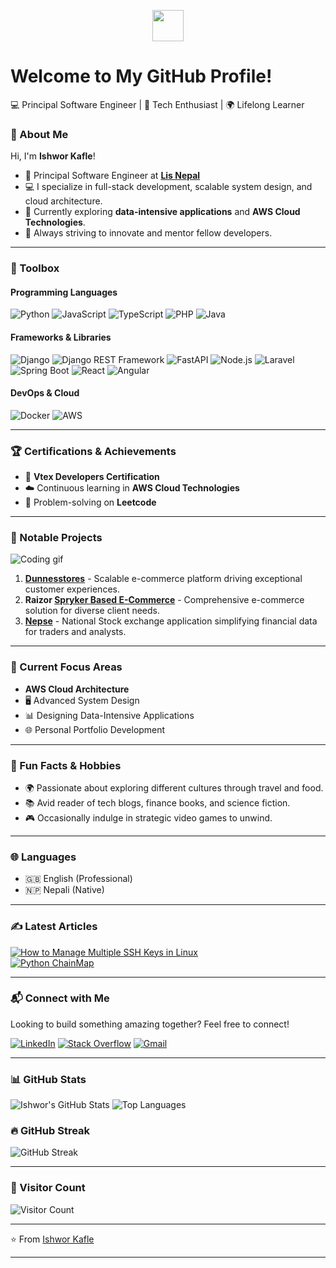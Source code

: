 <p align="center">
  <img src="https://media.giphy.com/media/hvRJCLFzcasrR4ia7z/giphy.gif" width="50" />
</p>
<p align="center">
  <h1 align="left">Welcome to My GitHub Profile!</h1>
  <p align="left">💻 Principal Software Engineer | 🚀 Tech Enthusiast | 🌍 Lifelong Learner</p>
</p>

### 🚀 About Me  

Hi, I'm **Ishwor Kafle**!  
- 🔭 Principal Software Engineer at **[Lis Nepal](https://lisnepal.com.np/)**  
- 💻 I specialize in full-stack development, scalable system design, and cloud architecture.  
- 🌱 Currently exploring **data-intensive applications** and **AWS Cloud Technologies**.  
- 🎯 Always striving to innovate and mentor fellow developers.  

---

### 🧰 Toolbox  

#### Programming Languages  
<p align="left">
  <img src="https://img.shields.io/badge/-Python-3776AB?style=for-the-badge&logo=python&logoColor=white" alt="Python" />
  <img src="https://img.shields.io/badge/-JavaScript-F7DF1E?style=for-the-badge&logo=javascript&logoColor=black" alt="JavaScript" />
  <img src="https://img.shields.io/badge/-TypeScript-007ACC?style=for-the-badge&logo=typescript&logoColor=white" alt="TypeScript" />
  <img src="https://img.shields.io/badge/-PHP-777BB4?style=for-the-badge&logo=php&logoColor=white" alt="PHP" />
  <img src="https://img.shields.io/badge/-Java-ED8B00?style=for-the-badge&logo=java&logoColor=white" alt="Java" />
</p>

#### Frameworks & Libraries  
<p align="left">
  <img src="https://img.shields.io/badge/-Django-092E20?style=for-the-badge&logo=django&logoColor=white" alt="Django" />
  <img src="https://img.shields.io/badge/-Django%20REST%20Framework-ff1709?style=for-the-badge&logo=django&logoColor=white" alt="Django REST Framework" />
  <img src="https://img.shields.io/badge/-FastAPI-009688?style=for-the-badge&logo=fastapi&logoColor=white" alt="FastAPI" />
  <img src="https://img.shields.io/badge/-Node.js-43853D?style=for-the-badge&logo=node.js&logoColor=white" alt="Node.js" />
  <img src="https://img.shields.io/badge/-Laravel-FF2D20?style=for-the-badge&logo=laravel&logoColor=white" alt="Laravel" />
  <img src="https://img.shields.io/badge/-Spring_Boot-6DB33F?style=for-the-badge&logo=spring-boot&logoColor=white" alt="Spring Boot" />
  <img src="https://img.shields.io/badge/-React-61DAFB?style=for-the-badge&logo=react&logoColor=black" alt="React" />
  <img src="https://img.shields.io/badge/-Angular-DD0031?style=for-the-badge&logo=angular&logoColor=white" alt="Angular" />
</p>

#### DevOps & Cloud  
<p align="left">
  <img src="https://img.shields.io/badge/-Docker-2CA5E0?style=for-the-badge&logo=docker&logoColor=white" alt="Docker" />
  <img src="https://img.shields.io/badge/-AWS-232F3E?style=for-the-badge&logo=amazon-aws&logoColor=white" alt="AWS" />
</p>

---

### 🏆 Certifications & Achievements  
- 🏅 **Vtex Developers Certification**  
- ☁️ Continuous learning in **AWS Cloud Technologies**  
- 🧩 Problem-solving on **Leetcode**  

---

### 🚧 Notable Projects 

![Coding gif](https://media.giphy.com/media/Y4ak9Ki2GZCbJxAnJD/giphy.gif)  

1. **[Dunnesstores](https://dunnesstores.com)** - Scalable e-commerce platform driving exceptional customer experiences.  
2. **Raizor [Spryker Based E-Commerce](https://spryker.com/)** - Comprehensive e-commerce solution for diverse client needs.  
3. **[Nepse](https://www.nepalstock.com.np/)** - National Stock exchange application simplifying financial data for traders and analysts.  

---

### 🌱 Current Focus Areas  
- **AWS Cloud Architecture**  
- 🖥️ Advanced System Design  
- 📊 Designing Data-Intensive Applications  
- 🌐 Personal Portfolio Development  

---

### 🌟 Fun Facts & Hobbies
- 🌍 Passionate about exploring different cultures through travel and food.  
- 📚 Avid reader of tech blogs, finance books, and science fiction.  
- 🎮 Occasionally indulge in strategic video games to unwind.  

---

### 🌐 Languages  
- 🇬🇧 English (Professional)  
- 🇳🇵 Nepali (Native)
  
---

### ✍️ Latest Articles  
<p align="left">
  <a href="https://ishwor.hashnode.dev/setting-up-multiple-ssh-keys-for-github-on-linux">
    <img src="https://img.shields.io/badge/How%20to%20Manage%20Multiple%20SSH%20Keys%20in%20Linux-%2300B9B9?style=for-the-badge&logo=hashnode&logoColor=white" alt="How to Manage Multiple SSH Keys in Linux" />
  <br/>
  <a href="https://ishwor.hashnode.dev/python-chainmap">
    <img src="https://img.shields.io/badge/Python%20ChainMap-%2300B9B9?style=for-the-badge&logo=hashnode&logoColor=white" alt="Python ChainMap" />
  </a>
</p>

---

### 📬 Connect with Me

Looking to build something amazing together? Feel free to connect!

<p align="left">
  <a href="https://www.linkedin.com/in/ishwor-kafle-7b66b710b/"><img src="https://img.shields.io/badge/LinkedIn-0077B5?style=for-the-badge&logo=linkedin&logoColor=white" alt="LinkedIn" /></a>
  <a href="https://stackoverflow.com/users/5735514/ishwor-kafley"><img src="https://img.shields.io/badge/Stack_Overflow-FE7A16?style=for-the-badge&logo=stack-overflow&logoColor=white" alt="Stack Overflow" /></a>
  <a href="mailto:ishworkafs@gmail.com"><img src="https://img.shields.io/badge/Gmail-D14836?style=for-the-badge&logo=gmail&logoColor=white" alt="Gmail" /></a>
</p>

---

### 📊 GitHub Stats
![Ishwor's GitHub Stats](https://github-readme-stats.vercel.app/api?username=IKafle&show_icons=true&theme=radical&count_private=true&hide_border=true)
![Top Languages](https://github-readme-stats.vercel.app/api/top-langs/?username=IKafle&layout=compact&theme=radical&hide_border=true)

### 🔥 GitHub Streak
![GitHub Streak](https://github-readme-streak-stats.herokuapp.com/?user=IKafle&theme=radical&hide_border=true)

---

### 👀 Visitor Count  
![Visitor Count](https://visitor-badge.laobi.icu/badge?page_id=IKafle.IKafle)  

---

⭐ From [Ishwor Kafle](https://github.com/IKafle)

---
